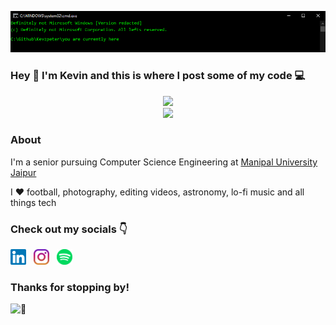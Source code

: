 <p align="center">
<img src="/gifs/cmd.gif">
</p>

### Hey 🤙 I'm Kevin and this is where I post some of my code 💻

<p align="center">
<img src="https://github-readme-stats.vercel.app/api?username=kevzpeter&show_icons=true&theme=yeblu" />
<br/>
<img src="https://github-readme-stats.vercel.app/api/top-langs/?username=kevzpeter&layout=compact&langs_count=8&theme=yeblu" />
</p>

### About

I'm a senior pursuing Computer Science Engineering at [Manipal University Jaipur](https://jaipur.manipal.edu "College website!")

I ❤ football, photography, editing videos, astronomy, lo-fi music and all things tech

### Check out my socials 👇

<p >
  <a href="https://www.linkedin.com/in/kevinpeterk"><img width="25" height="25" src="/icons/linkedin.svg"></a>
  &nbsp;
  <a href="https://www.instagram.com/kevzpeter"><img width="25" height="25" src="/icons/instagram.svg"></a>
  &nbsp;
  <a href="https://open.spotify.com/user/kevzpeter"><img width="25" height="25" src="/icons/spotify.svg"></a>
   &nbsp;
</p>

### Thanks for stopping by!

![👀](https://visitor-badge.glitch.me/badge?page_id=KevzPeter.Kevzpeter)
